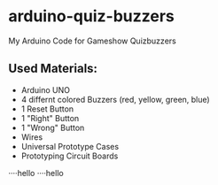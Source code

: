 # arduino-quiz-buzzers
My Arduino Code for Gameshow Quizbuzzers

## Used Materials:
- Arduino UNO
- 4 differnt colored Buzzers (red, yellow, green, blue)
- 1 Reset Button
- 1 "Right" Button
- 1 "Wrong" Button
- Wires
- Universal Prototype Cases
- Prototyping Circuit Boards


····hello
····hello
